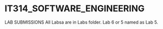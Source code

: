 # IT314_SOFTWARE_ENGINEERING
LAB SUBMISSIONS 
All Labsa are in Labs folder.
Lab 6 or 5 named as Lab 5.
